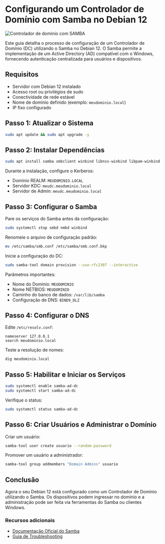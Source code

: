 # Configurando um Controlador de Domínio com Samba no Debian 12
![Controlador de domínio com SAMBA](imagens/domain-controller.webp)

Este guia detalha o processo de configuração de um Controlador de Domínio (DC) utilizando o Samba no Debian 12. O Samba permite a implementação de um Active Directory (AD) compatível com o Windows, fornecendo autenticação centralizada para usuários e dispositivos.

## Requisitos
- Servidor com Debian 12 instalado
- Acesso root ou privilégios de sudo
- Conectividade de rede estável
- Nome de domínio definido (exemplo: `meudominio.local`)
- IP fixo configurado

## Passo 1: Atualizar o Sistema
```sh
sudo apt update && sudo apt upgrade -y
```

## Passo 2: Instalar Dependências
```sh
sudo apt install samba smbclient winbind libnss-winbind libpam-winbind krb5-user krb5-config acl attr -y
```
Durante a instalação, configure o Kerberos:
- Domínio REALM: `MEUDOMINIO.LOCAL`
- Servidor KDC: `meudc.meudominio.local`
- Servidor de Admin: `meudc.meudominio.local`

## Passo 3: Configurar o Samba
Pare os serviços do Samba antes da configuração:
```sh
sudo systemctl stop smbd nmbd winbind
```
Renomeie o arquivo de configuração padrão:
```sh
mv /etc/samba/smb.conf /etc/samba/smb.conf.bkp
```
Inicie a configuração do DC:
```sh
sudo samba-tool domain provision --use-rfc2307 --interactive
```
Parâmetros importantes:
- Nome do Domínio: `MEUDOMINIO`
- Nome NETBIOS: `MEUDOMINIO`
- Caminho do banco de dados: `/var/lib/samba`
- Configuração de DNS: `BIND9_DLZ`

## Passo 4: Configurar o DNS
Edite `/etc/resolv.conf`:
```
nameserver 127.0.0.1
search meudominio.local
```
Teste a resolução de nomes:
```sh
dig meudominio.local
```

## Passo 5: Habilitar e Iniciar os Serviços
```sh
sudo systemctl enable samba-ad-dc
sudo systemctl start samba-ad-dc
```
Verifique o status:
```sh
sudo systemctl status samba-ad-dc
```

## Passo 6: Criar Usuários e Administrar o Domínio
Criar um usuário:
```sh
samba-tool user create usuario --random-password
```
Promover um usuário a administrador:
```sh
samba-tool group addmembers "Domain Admins" usuario
```

## Conclusão
Agora o seu Debian 12 está configurado como um Controlador de Domínio utilizando o Samba. Os dispositivos podem ingressar no domínio e a administração pode ser feita via ferramentas do Samba ou clientes Windows.

### Recursos adicionais
- [Documentação Oficial do Samba](https://wiki.samba.org)
- [Guia de Troubleshooting](https://wiki.samba.org/index.php/Troubleshooting)
